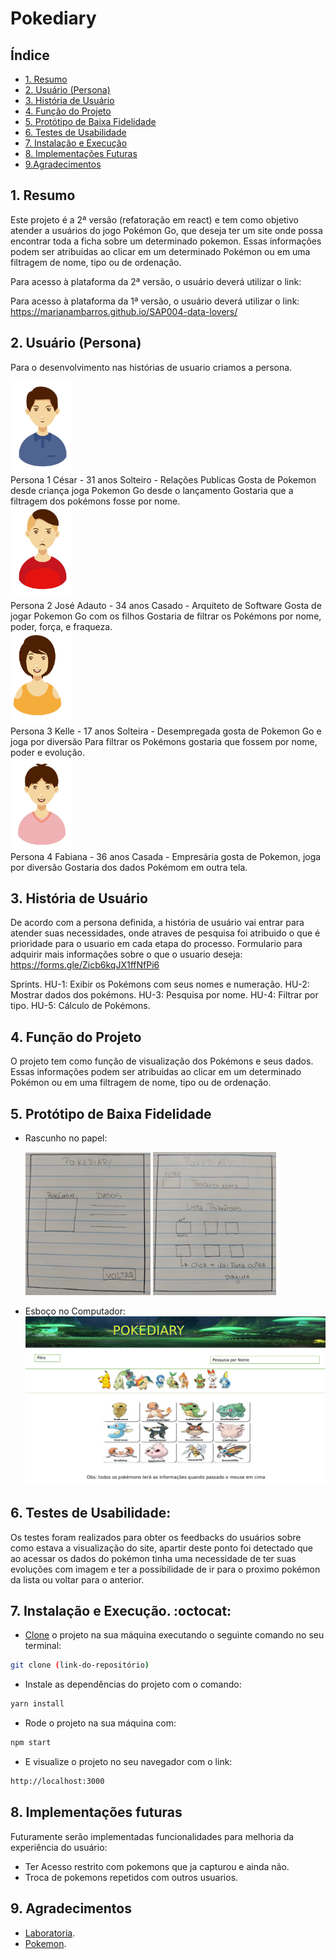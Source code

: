 # Pokediary

## Índice
  - [1. Resumo](#1-resumo)
  - [2. Usuário (Persona)](#2-usu%c3%a1rio-persona)
  - [3. História de Usuário](#3-hist%c3%b3ria-de-usu%c3%a1rio)
  - [4. Função do Projeto](#1-FunçãodoProjeto)
  - [5. Protótipo de Baixa Fidelidade](#5-PrototipodeBaixaFidelidade)
  - [6. Testes de Usabilidade](#6-TestesdeUsabilidade)
  - [7. Instalação e Execução](#7-InstalaçãoEExecução)
  - [8. Implementações Futuras](#8-ImplementaçõesFuturas)
  - [9.Agradecimentos](#9-Agradecimentos)


## 1. Resumo
Este projeto é a 2ª versão (refatoração em react) e tem como objetivo atender a usuários do jogo Pokémon Go, que deseja ter um site onde possa encontrar toda a ficha sobre um determinado pokemon.
Essas informações podem ser atribuidas ao clicar em um determinado Pokémon
ou em uma filtragem de nome, tipo ou de ordenação.

Para acesso à plataforma da 2ª versão, o usuário deverá utilizar o link: 

Para acesso à plataforma da 1ª versão, o usuário deverá utilizar o link: https://marianambarros.github.io/SAP004-data-lovers/     


## 2. Usuário (Persona)
Para o desenvolvimento nas histórias de usuario criamos a persona.        

<div><img src="./src/img/persona3.png" width="100"></div>
Persona 1
  César - 31 anos
  Solteiro - Relações Publicas
  Gosta de Pokemon desde criança
  joga Pokemon Go desde o lançamento
  Gostaria que a filtragem dos pokémons fosse por nome.
<div><img src="./src/img/persona4.png" width="100"></div>
Persona 2
  José Adauto - 34 anos
  Casado - Arquiteto de Software
  Gosta de jogar Pokemon Go com os filhos
  Gostaria de filtrar os Pokémons por nome, poder, força, e fraqueza.
<div><img src="./src/img/persona1.png" width="100"></div>
Persona 3
  Kelle - 17 anos
  Solteira - Desempregada
  gosta de Pokemon Go e joga por diversão
  Para filtrar os Pokémons gostaria que fossem por nome, poder e evolução.
<div><img src="./src/img/persona2.png" width="100"></div>
Persona 4
  Fabiana - 36 anos
  Casada - Empresária
  gosta de Pokemon, joga por diversão
  Gostaria dos dados Pokémom em outra tela.

## 3. História de Usuário

De acordo com a persona definida, a história de usuário vai entrar para atender suas necessidades, onde atraves de pesquisa
foi atribuido o que é prioridade para o usuario em cada etapa do processo.
Formulario para adquirir mais informações sobre o que o usuario deseja: https://forms.gle/Zicb6kqJX1ffNfPi6

Sprints.
HU-1: Exibir os Pokémons com seus nomes e numeração.
HU-2: Mostrar dados dos pokémons.
HU-3: Pesquisa por nome.
HU-4: Filtrar por tipo.
HU-5: Cálculo de Pokémons.

## 4. Função do Projeto
O projeto tem como função de visualização dos Pokémons e seus dados. Essas informações podem ser atribuidas ao clicar em um determinado Pokémon
ou em uma filtragem de nome, tipo ou de ordenação.

## 5. Protótipo de Baixa Fidelidade
- Rascunho no papel:
  <div><img src="./src/img/protTela1.png" width="200"> <img src="./src/img/protTela2.png" width="197"></div>

- Esboço no Computador:
  ![Protótipo](./src/img/protTelaPc.png)

## 6. Testes de Usabilidade:
  Os testes foram realizados para obter os feedbacks do usuários sobre como estava a visualização do site, apartir deste ponto foi detectado que ao acessar os dados do pokémon tinha uma necessidade de ter suas evoluções com imagem  e ter a possibilidade de ir para o proximo pokémon da lista ou voltar para o anterior.

## 7. Instalação e Execução. :octocat:

- [Clone](https://help.github.com/articles/cloning-a-repository/) o projeto na sua máquina executando o seguinte comando no seu terminal:

```sh
git clone (link-do-repositório)
```

- Instale as dependências do projeto com o comando:

```sh
yarn install
```

- Rode o projeto na sua máquina com:

```sh
npm start
```

- E visualize o projeto no seu navegador com o link:

```sh
http://localhost:3000
```

## 8. Implementações futuras

Futuramente serão implementadas funcionalidades para melhoria da experiência do usuário:

- Ter Acesso restrito com pokemons que ja capturou e ainda não.
- Troca de pokemons repetidos com outros usuarios.

## 9. Agradecimentos

- [Laboratoria](https://github.com/Laboratoria).
- [Pokemon](https://www.pokemon.com/br/).